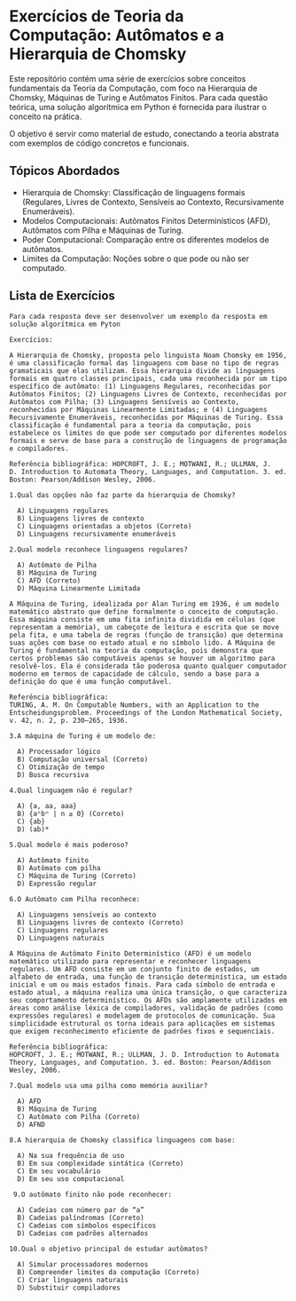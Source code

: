# **Exercícios de Teoria da Computação: Autômatos e a Hierarquia de Chomsky**

  Este repositório contém uma série de exercícios sobre conceitos fundamentais da Teoria da Computação, com foco na Hierarquia de Chomsky, Máquinas de Turing e Autômatos Finitos. Para cada questão teórica, uma solução algorítmica em Python é fornecida para ilustrar o conceito na prática.

  O objetivo é servir como material de estudo, conectando a teoria abstrata com exemplos de código concretos e funcionais.

## **Tópicos Abordados**
* Hierarquia de Chomsky: Classificação de linguagens formais (Regulares, Livres de Contexto, Sensíveis ao Contexto, Recursivamente Enumeráveis).
* Modelos Computacionais: Autômatos Finitos Determinísticos (AFD), Autômatos com Pilha e Máquinas de Turing.
* Poder Computacional: Comparação entre os diferentes modelos de autômatos.
* Limites da Computação: Noções sobre o que pode ou não ser computado.

## **Lista de Exercícios**

~~~
Para cada resposta deve ser desenvolver um exemplo da resposta em solução algorítmica em Pyton  

Exercícios:  

A Hierarquia de Chomsky, proposta pelo linguista Noam Chomsky em 1956, é uma classificação formal das linguagens com base no tipo de regras gramaticais que elas utilizam. Essa hierarquia divide as linguagens formais em quatro classes principais, cada uma reconhecida por um tipo específico de autômato: (1) Linguagens Regulares, reconhecidas por Autômatos Finitos; (2) Linguagens Livres de Contexto, reconhecidas por Autômatos com Pilha; (3) Linguagens Sensíveis ao Contexto, reconhecidas por Máquinas Linearmente Limitadas; e (4) Linguagens Recursivamente Enumeráveis, reconhecidas por Máquinas de Turing. Essa classificação é fundamental para a teoria da computação, pois estabelece os limites do que pode ser computado por diferentes modelos formais e serve de base para a construção de linguagens de programação e compiladores.

Referência bibliográfica: HOPCROFT, J. E.; MOTWANI, R.; ULLMAN, J. D. Introduction to Automata Theory, Languages, and Computation. 3. ed. Boston: Pearson/Addison Wesley, 2006.

1.Qual das opções não faz parte da hierarquia de Chomsky?

  A) Linguagens regulares
  B) Linguagens livres de contexto
  C) Linguagens orientadas a objetos (Correto)
  D) Linguagens recursivamente enumeráveis

2.Qual modelo reconhece linguagens regulares?

  A) Autômato de Pilha
  B) Máquina de Turing
  C) AFD (Correto)
  D) Máquina Linearmente Limitada

A Máquina de Turing, idealizada por Alan Turing em 1936, é um modelo matemático abstrato que define formalmente o conceito de computação. Essa máquina consiste em uma fita infinita dividida em células (que representam a memória), um cabeçote de leitura e escrita que se move pela fita, e uma tabela de regras (função de transição) que determina suas ações com base no estado atual e no símbolo lido. A Máquina de Turing é fundamental na teoria da computação, pois demonstra que certos problemas são computáveis apenas se houver um algoritmo para resolvê-los. Ela é considerada tão poderosa quanto qualquer computador moderno em termos de capacidade de cálculo, sendo a base para a definição do que é uma função computável.

Referência bibliográfica:
TURING, A. M. On Computable Numbers, with an Application to the Entscheidungsproblem. Proceedings of the London Mathematical Society, v. 42, n. 2, p. 230–265, 1936.

3.A máquina de Turing é um modelo de:

  A) Processador lógico
  B) Computação universal (Correto)
  C) Otimização de tempo
  D) Busca recursiva
 
4.Qual linguagem não é regular?

  A) {a, aa, aaa}
  B) {aⁿbⁿ | n ≥ 0} (Correto)
  C) {ab}
  D) (ab)*

5.Qual modelo é mais poderoso?

  A) Autômato finito
  B) Autômato com pilha
  C) Máquina de Turing (Correto)
  D) Expressão regular

6.O Autômato com Pilha reconhece:

  A) Linguagens sensíveis ao contexto
  B) Linguagens livres de contexto (Correto)
  C) Linguagens regulares
  D) Linguagens naturais

A Máquina de Autômato Finito Determinístico (AFD) é um modelo matemático utilizado para representar e reconhecer linguagens regulares. Um AFD consiste em um conjunto finito de estados, um alfabeto de entrada, uma função de transição determinística, um estado inicial e um ou mais estados finais. Para cada símbolo de entrada e estado atual, a máquina realiza uma única transição, o que caracteriza seu comportamento determinístico. Os AFDs são amplamente utilizados em áreas como análise léxica de compiladores, validação de padrões (como expressões regulares) e modelagem de protocolos de comunicação. Sua simplicidade estrutural os torna ideais para aplicações em sistemas que exigem reconhecimento eficiente de padrões fixos e sequenciais.

Referência bibliográfica:
HOPCROFT, J. E.; MOTWANI, R.; ULLMAN, J. D. Introduction to Automata Theory, Languages, and Computation. 3. ed. Boston: Pearson/Addison Wesley, 2006.

7.Qual modelo usa uma pilha como memória auxiliar?

  A) AFD
  B) Máquina de Turing
  C) Autômato com Pilha (Correto)
  D) AFND

8.A hierarquia de Chomsky classifica linguagens com base:

  A) Na sua frequência de uso
  B) Em sua complexidade sintática (Correto)
  C) Em seu vocabulário
  D) Em seu uso computacional

 9.O autômato finito não pode reconhecer:

  A) Cadeias com número par de “a”
  B) Cadeias palíndromas (Correto)
  C) Cadeias com símbolos específicos
  D) Cadeias com padrões alternados

10.Qual o objetivo principal de estudar autômatos?

  A) Simular processadores modernos
  B) Compreender limites da computação (Correto)
  C) Criar linguagens naturais
  D) Substituir compiladores
~~~
